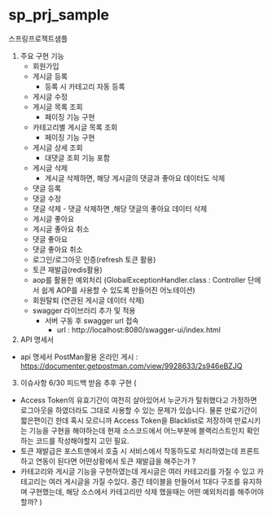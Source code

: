 # sp_prj_sample
스프링프로젝트샘플

1. 주요 구현 기능
   - 회원가입
   - 게시글 등록
        - 등록 시 카테고리 자동 등록
   - 게시글 수정
   - 게시글 목록 조회
        - 페이징 기능 구현
   - 카테고리별 게시글 목록 조회
        - 페이징 기능 구현 
   - 게시글 상세 조회
        - 대댓글 조회 기능 포함
   - 게시글 삭제
        - 게시글 삭제하면, 해당 게시글의 댓글과 좋아요 데이터도 삭제 
   - 댓글 등록
   - 댓글 수정
   - 댓글 삭제
         - 댓글 삭제하면 ,해당 댓글의 좋아요 데이터 삭제
   - 게시글 좋아요
   - 게시글 좋아요 취소
   - 댓글 좋아요
   - 댓글 좋아요 취소 
   - 로그인/로그아웃 인증(refresh 토큰 활용)
   - 토큰 재발급(redis활용)
   - aop를 활용한 예외처리 (GlobalExceptionHandler.class : Controller 단에서 쉽게 AOP를 사용할 수 있도록 만들어진 어노테이션)
   - 회원탈퇴 (연관된 게시글 데이터 삭제)
   - swagger 라이브러리 추가 및 적용
        - 서버 구동 후 swagger url 접속
             - url : http://localhost:8080/swagger-ui/index.html
2. API 명세서
  - api 명세서 PostMan활용 온라인 게시 : https://documenter.getpostman.com/view/9928633/2s946eBZJQ
3. 이슈사항
   6/30 피드백 받음 추후 구현
    (
  - Access Token의 유효기간이 여전히 살아있어서 누군가가 탈취했다고 가정하면 로그아웃을 하였더라도 그대로 사용할 수 있는 문제가 있습니다.
    물론 만료기간이 짧은편이긴 한데 혹시 모르니까 Access Token을 Blacklist로 저장하여 만료시키는 기능을 구현을 해야하는데
    현재 소스코드에서 어느부분에 블랙리스트인지 확인하는 코드를 작성해야할지 고민 필요.
  - 토큰 재발급은 포스트맨에서 호출 시 서비스에서 작동하도로 처리하였는데 프론트하고 연동이 된다면 어떤상황에서 토큰 재발급을 해주는가 ?
  - 카테고리와 게시글 기능을 구현하였는데 게시글은 여러 카테고리를 가질 수 있고 카테고리는 여러 게시글을 가질 수있다.
     중간 테이블을 만들어서 1대다 구조를 유지하며 구현했는데, 해당 소스에서 카테고리만 삭제 했을때는 어떤 예외처리를 해주어야 할까?
    )
  
  

   
